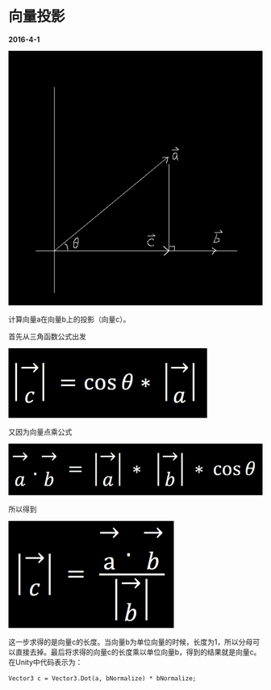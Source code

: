# 向量投影

**2016-4-1**

![img](VectorProjection/2.jpg)

计算向量a在向量b上的投影（向量c）。

首先从三角函数公式出发

![img](VectorProjection/3.png)

又因为向量点乘公式

![img](VectorProjection/1.png)

所以得到

![img](VectorProjection/4.png)

这一步求得的是向量c的长度。当向量b为单位向量的时候，长度为1，所以分母可以直接去掉。最后将求得的向量c的长度乘以单位向量b，得到的结果就是向量c。在Unity中代码表示为：

    Vector3 c = Vector3.Dot(a, bNormalize) * bNormalize;